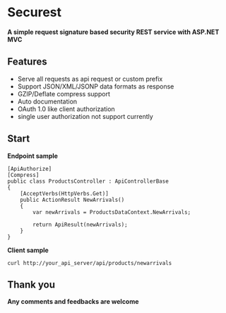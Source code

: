 # Securest #
**A simple request signature based security REST service with ASP.NET MVC**

## Features ##

- Serve all requests as api request or custom prefix
- Support JSON/XML/JSONP data formats as response
- GZIP/Deflate compress support
- Auto documentation
- OAuth 1.0 like client authorization
- single user authorization not support currently

## Start ##

**Endpoint sample**


    [ApiAuthorize]
    [Compress]
    public class ProductsController : ApiControllerBase
    {
        [AcceptVerbs(HttpVerbs.Get)]
        public ActionResult NewArrivals()
        {
            var newArrivals = ProductsDataContext.NewArrivals;

            return ApiResult(newArrivals);
        }
    }



**Client sample**

`curl http://your_api_server/api/products/newarrivals`

## Thank you ##

**Any comments and feedbacks are welcome**